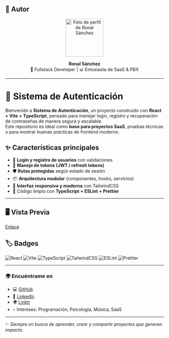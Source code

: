 ## 👤 Autor

<p align="center">
  <a href="https://github.com/sronaal">
    <img src="https://avatars.githubusercontent.com/u/88067203?v=4" width="120px" alt="Foto de perfil de Ronal Sánchez"/>
  </a>
</p>

<p align="center">
  <b>Ronal Sánchez</b>  
  <br />
  🚀 Fullstack Developer | 📊 Entusiasta de SaaS & PBX
</p>

---

# 🔐 Sistema de Autenticación

Bienvenido a **Sistema de Autenticación**, un proyecto construido con **React + Vite + TypeScript**, pensado para manejar login, registro y recuperación de contraseñas de manera segura y escalable.  
Este repositorio es ideal como **base para proyectos SaaS**, pruebas técnicas o para mostrar buenas prácticas de frontend moderno.

## ✨ Características principales

- 📲 **Login y registro de usuarios** con validaciones
- 🔑 **Manejo de tokens (JWT / refresh tokens)**
- 🛡️ **Rutas protegidas** según estado de sesión
- 📦 **Arquitectura modular** (componentes, hooks, servicios)
- 🎨 **Interfaz responsiva y moderna** con TailwindCSS
- 🧹 Código limpio con **TypeScript + ESLint + Prettier**

---

## 🖥️ Vista Previa

[Enlace](https://system-auth.netlify.app/)

## 🏷️ Badges

![React](https://img.shields.io/badge/React-18-61DAFB?logo=react&logoColor=white&style=flat) ![Vite](https://img.shields.io/badge/Vite-4-646CFF?logo=vite&logoColor=white&style=flat) ![TypeScript](https://img.shields.io/badge/TypeScript-5-3178C6?logo=typescript&logoColor=white&style=flat) ![TailwindCSS](https://img.shields.io/badge/TailwindCSS-3-06B6D4?logo=tailwindcss&logoColor=white&style=flat) ![ESLint](https://img.shields.io/badge/ESLint-8-4B32C3?logo=eslint&logoColor=white&style=flat) ![Prettier](https://img.shields.io/badge/Prettier-3-F7B93E?logo=prettier&logoColor=black&style=flat)

---


### 🌍 Encuéntrame en

- 💻 [GitHub](https://github.com/sronaal)
- 💼 [LinkedIn](https://www.linkedin.com/in/sronaalz/)
- 🌍 [Linktr](https://linktr.ee/sronaalz)
- 🎶 Intereses: Programación, Psicología, Música, SaaS

---

✨ _Siempre en busca de aprender, crear y compartir proyectos que generen impacto._
